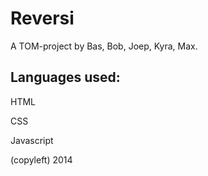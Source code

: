 Reversi
=======

A TOM-project by Bas, Bob, Joep, Kyra, Max.

<h2>Languages used:</h2>

HTML

CSS

Javascript

(copyleft) 2014
